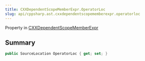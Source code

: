 ```yaml
---
title: CXXDependentScopeMemberExpr.OperatorLoc
slug: api/cppsharp.ast.cxxdependentscopememberexpr.operatorloc
---
```

Property in [CXXDependentScopeMemberExpr](/api/cppsharp/ast/cxxdependentscopememberexpr)

## Summary



```csharp
public SourceLocation OperatorLoc { get; set; }
```


